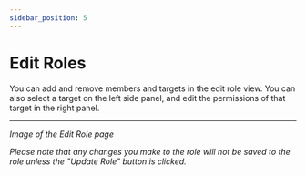 ```yaml
---
sidebar_position: 5
---
```


# Edit Roles
You can add and remove members and targets in the edit role view. You can also select a target on the left side panel, and edit the permissions of that target in the right panel.

----
*Image of the Edit Role page*

*Please note that any changes you make to the role will not be saved to the role unless the "Update Role" button is clicked.*